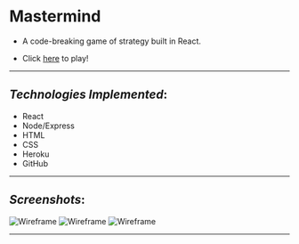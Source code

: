 # Mastermind

* A code-breaking game of strategy built in React.

* Click [here](https://mastermind-react-app.herokuapp.com/) to play!
_________________________________

## _Technologies Implemented_:

* React
* Node/Express
* HTML
* CSS
* Heroku
* GitHub
_________________________________

## _Screenshots_:

![Wireframe](https://i.imgur.com/xoMAZMO.png)
![Wireframe](https://i.imgur.com/o3kgzR8.png)
![Wireframe](https://i.imgur.com/famOdj1.png)
_________________________________